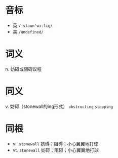 # 音标

- 英 `/ˌstəun'wɔːliŋ/`
- 美 `/undefined/`

# 词义

n. 妨碍或阻碍议程


# 同义

v. 妨碍（stonewall的ing形式）
`obstructing` `stopping`

# 同根

- vi. `stonewall` 妨碍；阻碍；小心翼翼地打球
- vt. `stonewall` 妨碍；阻碍；小心翼翼地打球


